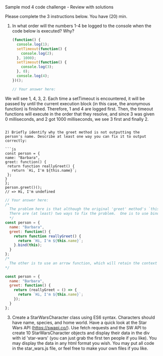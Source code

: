 Sample mod 4 code challenge - Review with solutions

Please complete the 3 instructions below. You have (20) min.

1. In what order will the numbers 1-4 be logged to the console when the code below is executed? Why?

   ```js
   (function() {
     console.log(1);
     setTimeout(function() {
       console.log(2);
     }, 1000);
     setTimeout(function() {
       console.log(3);
     }, 0);
     console.log(4);
   })();
   ```

   ```js
   // Your answer here:
We will see 1, 4, 3, 2.  Each time a setTimeout is encountered, it will be passed by until the current execution block (in this case, the anonymous function) is finished.  Therefore, 1 and 4 are logged first.  Then, the timeout functions will execute in the order that they resolve, and since 3 was given 0 milliseconds, and 2 got 1000 milliseconds, we see 3 first and finally 2.
   ```

2) Briefly identify why the greet method is not outputting the person's name. Describe at least one way you can fix it to output correctly:

```js
const person = {
  name: "Barbara",
  greet: function() {
    return function reallyGreet() {
      return `Hi, I'm ${this.name}`;
    };
  }
};
person.greet()();
// => Hi, I'm undefined
```

```js
// Your answer here:
/*
  The problem here is that although the original 'greet' method's `this` is correctly scoped to the person object, the return function reallyGreet opens up a new context and its `this` becomes the global window (which does not know about a `name` property).
  There are (at least) two ways to fix the problem.  One is to use bind, like so:
  */
const person = {
  name: "Barbara",
  greet: function() {
    return function reallyGreet() {
      return `Hi, I'm ${this.name}`;
    }.bind(this);
  }
};
/*
  The other is to use an arrow function, which will retain the context where it is defined:
*/

const person = {
  name: "Barbara",
  greet: function() {
    return (reallyGreet = () => {
      return `Hi, I'm ${this.name}`;
    });
  }
};
```

3. Create a StarWarsCharacter class using ES6 syntax. Characters should have name, species, and home world. Have a quick look at the Star Wars API (https://swapi.co/). Use fetch requests and the SW API to create 10 StarWarsCharacter objects and display their data in the div with id 'star-wars' (you can just grab the first ten people if you like). You may display the data in any html format you wish. You may put all code in the star_wars.js file, or feel free to make your own files if you like.
